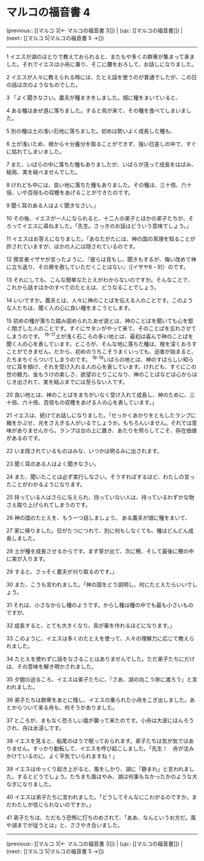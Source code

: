 # マルコの福音書 4

(previous:: [[マルコ 3|← マルコの福音書 3]]) | (up:: [[マルコの福音書]]) | (next:: [[マルコ 5|マルコの福音書 5 →]])

***


1 イエスが湖のほとりで教えておられると、またもや多くの群衆が集まって来ました。それでイエスは小舟に乗り、そこに腰をおろして、お話しになりました。 

2 イエスが人々に教えられる時には、たとえ話を使うのが普通でしたが、この日の話は次のようなものでした。 

3 「よく聞きなさい。農夫が種まきをしました。畑に種をまいていると、 

4 ある種はあぜ道に落ちました。すると鳥が来て、その種を食べてしまいました。 

5 別の種は土の浅い石地に落ちました。初めは勢いよく成長した種も、 

6 土が浅いため、根から十分養分を取ることができず、強い日差しの中で、すぐに枯れてしまいました。 

7 また、いばらの中に落ちた種もありましたが、いばらが茂って成長をはばみ、結局、実を結べませんでした。 

8 けれども中には、良い地に落ちた種もありました。その種は、三十倍、六十倍、いや百倍もの収穫をあげることができたのです。 

9 聞く耳のある人はよく聞きなさい。」 

10 その後、イエスが一人になられると、十二人の弟子とほかの弟子たちが、そろってイエスに尋ねました。「先生。さっきのお話はどういう意味でしょう。」 

11 イエスはお答えになりました。「あなたがたには、神の国の真理を知ることが許されていますが、ほかの人には隠されているのです。 

12 預言者イザヤが言ったように、『彼らは見もし、聞きもするが、悔い改めて神に立ち返り、その罪を赦していただくことはない』（[イザヤ6・9]）のです。 

13 それにしても、こんな簡単なたとえがわからないのですか。そんなことで、これから話すほかのすべてのたとえは、どうなることでしょう。 

14 いいですか。農夫とは、人々に神のことばを伝える人のことです。このような人たちは、聞く人の心に良い種をまこうとします。 

15 初めの種が落ちた踏み固められたあぜ道とは、神のことばを聞いても心を堅く閉ざした人のことです。すぐにサタンがやって来て、そのことばを忘れさせてしまうのです。 <sup class="versenum">16-17</sup>土が浅く石ころの多い地とは、最初は喜んで神のことばを聞く人の心を表しています。ところが、そんな地に落ちた種は、根を深くおろすことができません。だから、初めのうちこそうまくいっても、迫害が始まると、たちまちぐらついてしまうのです。 <sup class="versenum">18-19</sup>いばらの地とは、神のすばらしい知らせに耳を傾け、それを受け入れる人の心を表しています。けれども、すぐにこの世の魅力、金もうけの楽しさ、欲望のとりこになり、神のことばなどは心からはじき出されて、実を結ぶまでには至らない人です。 

20 良い地とは、神のことばをまちがいなく受け入れて成長し、神のために、三十倍、六十倍、百倍もの収穫をあげる人の心を表しています。」 

21 イエスは、続けてお話しになりました。「せっかくあかりをともしたランプに箱をかぶせ、光をさえぎる人がいるでしょうか。もちろんいません。それでは意味がありませんから。ランプは台の上に置き、あたりを照らしてこそ、存在価値があるのです。 

22 いま隠されているものはみな、いつかは明るみに出されます。 

23 聞く耳のある人はよく聞きなさい。 

24 また、聞いたことは必ず実行しなさい。そうすればするほど、わたしの言ったことがわかるようになります。 

25 持っている人はさらに与えられ、持っていない人は、持っているわずかな物さえ取り上げられてしまうのです。 

26 神の国のたとえを、もう一つ話しましょう。 ある農夫が畑に種をまいて、 

27 家に帰りました。日がたつにつれて、別に何もしなくても、種はどんどん成長しました。 

28 土が種を成長させるからです。まず芽が出て、次に穂、そして最後に穂の中に実が入ります。 

29 すると、さっそく農夫が刈り取るのです。」 

30 また、こうも言われました。「神の国をどう説明し、何にたとえたらいいでしょう。 

31 それは、小さなからし種のようです。からし種は種の中でも最も小さいものですが、 

32 成長すると、とても大きくなり、鳥が巣を作れるほどになります。」 

33 このように、イエスは多くのたとえを使って、人々の理解力に応じて教えられました。 

34 たとえを使わずに話をなさることはありませんでした。ただ弟子たちにだけは、その意味を解き明かされました。 

35 夕闇の迫るころ、イエスは弟子たちに、「さあ、湖の向こう岸に渡ろう」と言われました。 

36 弟子たちは群衆をあとに残し、イエスの乗られた小舟をこぎ出しました。あとからついて来る舟も、何そうかありました。 

37 ところが、まもなく恐ろしい嵐が襲って来たのです。小舟は大波にほんろうされ、舟は水浸しです。 

38 イエスを見ると、船尾のほうで眠っておられます。弟子たちは気が気ではありません。すっかり動転して、イエスを呼び起こしました。「先生！　舟が沈みかけているのに、よく平気でいられますね！」 

39 イエスはゆっくり起き上がると、風をしかり、湖に「静まれ」と言われました。するとどうでしょう。たちまち風はやみ、湖は何事もなかったかのような大なぎになりました。 

40 イエスは弟子たちに言われました。「どうしてそんなにこわがるのですか。まだわたしが信じられないのですか。」 

41 弟子たちは、ただもう恐怖に打ちのめされて、「ああ、なんというお方だ。風や湖までが従うとは」と、ささやき合いました。

***

(previous:: [[マルコ 3|← マルコの福音書 3]]) | (up:: [[マルコの福音書]]) | (next:: [[マルコ 5|マルコの福音書 5 →]])
